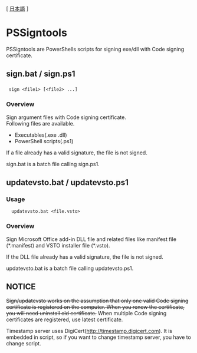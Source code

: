 [ [日本語](README-ja.md) ]

# PSSigntools
PSSigntools are PowerShells scripts for signing exe/dll with Code signing certificate.

## sign.bat / sign.ps1
### 
` sign <file1> [<file2> ...]`
### Overview
Sign argument files with Code signing certificate.<br>
Following files are available.
* Executables(.exe .dll)
* PowerShell scripts(.ps1)

If a file already has a valid signature, the file is not signed.

sign.bat is a batch file calling sign.ps1.

## updatevsto.bat / updatevsto.ps1
### Usage
`  updatevsto.bat <file.vsto>`
### Overview

Sign Microsoft Office add-in DLL file and related files like manifest file (\*.manifest) and VSTO installer file (\*.vsto).

If the DLL file already has a valid signature, the file is not signed.

updatevsto.bat is a batch file calling updatevsto.ps1.

## NOTICE

~~Sign/updatevsto works on the assumption that only one valid Code signing certificate is registered on the computer.
When you renew the certificate, you will need uninstall old certificate.~~
When multiple Code signing certificates are registered, use latest certificate.

Timestamp server uses DigiCert(http://timestamp.digicert.com).
It is embedded in script, so if you want to change timestamp server, you have to change script.
